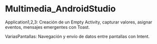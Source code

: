# Multimedia_AndroidStudio

Application1,2,3: Creación de un Empty Activity, capturar valores, asignar eventos, mensajes emergentes con Toast.

VariasPantallas: Navegación y envío de datos entre pantallas con Intent.